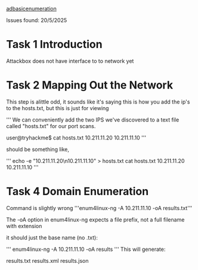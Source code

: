 [adbasicenumeration](https://tryhackme.com/room/adbasicenumeration)

Issues found: 20/5/2025 

# Task 1 Introduction
Attackbox does not have interface to to network yet

# Task 2 Mapping Out the Network
This step is alittle odd, it sounds like it's saying this is how you add the ip's to the hosts.txt, but this is just for viewing 

''' We can conveniently add the two IPS we've discovered to a text file called "hosts.txt" for our port scans.

user@tryhackme$ cat hosts.txt
10.211.11.20
10.211.11.10
'''

should be something like, 

'''
echo -e "10.211.11.20\n10.211.11.10" > hosts.txt
cat hosts.txt
10.211.11.20
10.211.11.10
'''

# Task 4 Domain Enumeration
Command is slightly wrong 
'''enum4linux-ng -A 10.211.11.10 -oA results.txt'''

The -oA option in enum4linux-ng expects a file prefix, not a full filename with extension

it should just the base name (no .txt):

''' enum4linux-ng -A 10.211.11.10 -oA results '''
This will generate:

results.txt
results.xml
results.json 

